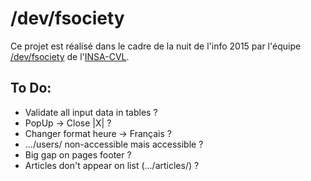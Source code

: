 # /dev/fsociety

Ce projet est réalisé dans le cadre de la nuit de l'info 2015 par l'équipe [/dev/fsociety](http://nuit-info.insa-cvl.fr/fsociety) de l'[INSA-CVL](http://www.insa-centrevaldeloire.fr).

## To Do:

* Validate all input data in tables ?
* PopUp -> Close |X| ?
* Changer format heure -> Français ?
* .../users/ non-accessible mais accessible ?
* Big gap on pages footer ?
* Articles don't appear on list (.../articles/) ?
